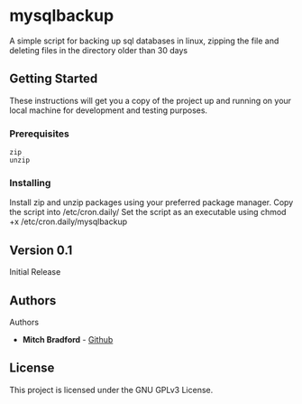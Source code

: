 
# mysqlbackup
A simple script for backing up sql databases in linux, zipping the file and deleting files in the directory older than 30 days

## Getting Started

These instructions will get you a copy of the project up and running on your local machine for development and testing purposes.

### Prerequisites

```
zip
unzip
```
### Installing

Install zip and unzip packages using your preferred package manager.
Copy the script into /etc/cron.daily/
Set the script as an executable using chmod +x /etc/cron.daily/mysqlbackup

## Version 0.1

Initial Release

## Authors
Authors

* **Mitch Bradford** - [Github](https://github.com/mitchbradford)

## License

This project is licensed under the GNU GPLv3 License.
